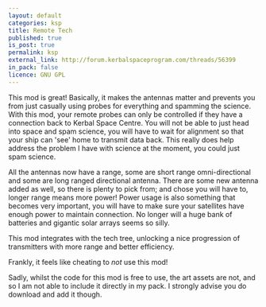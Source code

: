 ```yaml
---
layout: default
categories: ksp
title: Remote Tech
published: true
is_post: true
permalink: ksp
external_link: http://forum.kerbalspaceprogram.com/threads/56399
in_pack: false
licence: GNU GPL
---
```


This mod is great! 
Basically, it makes the antennas matter and prevents you from just casually using probes for everything and spamming the science. 
With this mod, your remote probes can only be controlled if they have a connection back to Kerbal Space Centre.
You will not be able to just head into space and spam science, you will have to wait for alignment so that your ship can 'see' home to transmit data back.
This really does help address the problem I have with science at the moment, you could just spam science.

All the antennas now have a range, some are short range omni-directional and some are long ranged directional antenna.
There are some new antenna added as well, so there is plenty to pick from; 
and chose you will have to, longer range means more power!
Power usage is also something that becomes very important, you will have to make sure your satellites have enough power to maintain connection.
No longer will a huge bank of batteries and gigantic solar arrays seems so silly.

This mod integrates with the tech tree, unlocking a nice progression of transmitters with more range and better efficiency.

Frankly, it feels like cheating to *not* use this mod!

Sadly, whilst the code for this mod is free to use, the art assets are not, and so I am not able to include it directly in my pack. I strongly advise you do download and add it though.